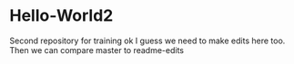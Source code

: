 # Hello-World2
Second repository for training
ok I guess we need to make edits here too. Then we can compare master to readme-edits

